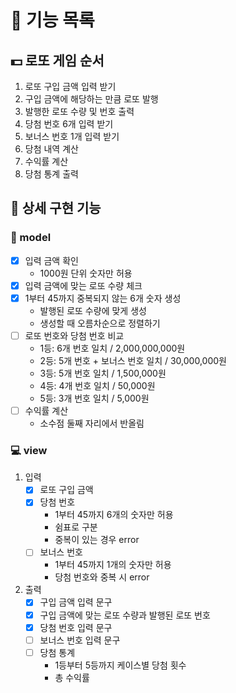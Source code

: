 # 📝 기능 목록
## 💵 로또 게임 순서
1. 로또 구입 금액 입력 받기
2. 구입 금액에 해당하는 만큼 로또 발행
3. 발행한 로또 수량 및 번호 출력
4. 당첨 번호 6개 입력 받기
5. 보너스 번호 1개 입력 받기
6. 당첨 내역 계산
7. 수익률 계산
8. 당첨 통계 출력

## 📜 상세 구현 기능
### 🔨 model
- [x] 입력 금액 확인
  - 1000원 단위 숫자만 허용
- [x] 입력 금액에 맞는 로또 수량 체크
- [x] 1부터 45까지 중복되지 않는 6개 숫자 생성
  - 발행된 로또 수량에 맞게 생성
  - 생성할 때 오름차순으로 정렬하기
- [ ] 로또 번호와 당첨 번호 비교
  - 1등: 6개 번호 일치 / 2,000,000,000원
  - 2등: 5개 번호 + 보너스 번호 일치 / 30,000,000원
  - 3등: 5개 번호 일치 / 1,500,000원
  - 4등: 4개 번호 일치 / 50,000원
  - 5등: 3개 번호 일치 / 5,000원
- [ ] 수익률 계산
  - 소수점 둘째 자리에서 반올림
### 💻 view
1. 입력
   - [x] 로또 구입 금액
   - [x] 당첨 번호
     - 1부터 45까지 6개의 숫자만 허용
     - 쉼표로 구분
     - 중복이 있는 경우 error
   - [ ] 보너스 번호
     - 1부터 45까지 1개의 숫자만 허용
     - 당첨 번호와 중복 시 error
2. 출력
   - [x] 구입 금액 입력 문구
   - [x] 구입 금액에 맞는 로또 수량과 발행된 로또 번호
   - [x] 당첨 번호 입력 문구
   - [ ] 보너스 번호 입력 문구
   - [ ] 당첨 통계
     - 1등부터 5등까지 케이스별 당첨 횟수
     - 총 수익률
